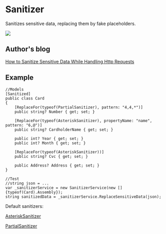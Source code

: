 # Sanitizer

Sanitizes sensitive data, replacing them by fake placeholders.

[![](https://img.shields.io/nuget/v/Akov.Sanitizer)](https://www.nuget.org/packages/Akov.Sanitizer/)

## Author's blog

[How to Sanitize Sensitive Data While Handling Http Requests](https://akovanev.com/blogs/2020/09/09/how-to-sanitize-sensitive-data)

## Example

```
//Models
[Sanitized]
public class Card
{
    [ReplaceFor(typeof(PartialSanitizer), pattern: "4,4,*")]
    public string? Number { get; set; }

    [ReplaceFor(typeof(AsteriskSanitizer), propertyName: "name", pattern: "6,@")]
    public string? CardholderName { get; set; }

    public int? Year { get; set; }
    public int? Month { get; set; }

    [ReplaceFor(typeof(AsteriskSanitizer))]
    public string? Cvc { get; set; }

    public Address? Address { get; set; }
}

//Test
//string json = ...
var _sanitizerService = new SanitizerService(new []{typeof(Card).Assembly});
string sanitizedData = _sanitizerService.ReplaceSensitiveData(json);
```

Default sanitizers: 

[AsteriskSanitizer](https://github.com/akovanev/Sanitizer/blob/master/Akov.Sanitizer/Sanitizers/AsteriskSanitizer.cs)

[PartialSanitizer](https://github.com/akovanev/Sanitizer/blob/master/Akov.Sanitizer/Sanitizers/PartialSanitizer.cs)
